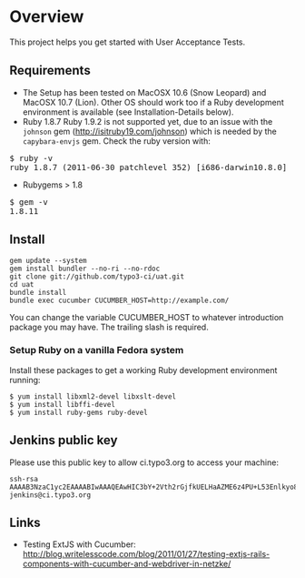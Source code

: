 # Overview

This project helps you get started with User Acceptance Tests.

## Requirements

* The Setup has been tested on MacOSX 10.6 (Snow Leopard) and MacOSX 10.7
(Lion). Other OS should work too if a Ruby development environment is available (see Installation-Details below).
* Ruby 1.8.7
Ruby 1.9.2 is not supported yet, due to an issue with the `johnson` gem (http://isitruby19.com/johnson) which is needed by the `capybara-envjs` gem.
Check the ruby version with:
<pre>
$ ruby -v
ruby 1.8.7 (2011-06-30 patchlevel 352) [i686-darwin10.8.0]
</pre>
* Rubygems > 1.8
<pre>
$ gem -v
1.8.11
</pre>


## Install

	gem update --system
	gem install bundler --no-ri --no-rdoc
	git clone git://github.com/typo3-ci/uat.git
	cd uat
	bundle install
	bundle exec cucumber CUCUMBER_HOST=http://example.com/

You can change the variable CUCUMBER_HOST to whatever introduction package you may have.
The trailing slash is required.


### Setup Ruby on a vanilla Fedora system

Install these packages to get a working Ruby development environment
running:

	$ yum install libxml2-devel libxslt-devel
	$ yum install libffi-devel
	$ yum install ruby-gems ruby-devel


## Jenkins public key

Please use this public key to allow ci.typo3.org to access your machine:

	ssh-rsa AAAAB3NzaC1yc2EAAAABIwAAAQEAwHIC3bY+2Vth2rGjfkUELHaAZME6z4PU+L53Enlkyo8+MhFWfByVWSWugGSyqeOM2Z+ThHBS8mZ+xmR4vRU1L/mQ9KpcNkClkikhpkBeRvJ+OFP5QdjR8yEz0kz8DmvMlrAL4gd6PuzrWSQluTmGto+TBeE38G210xgDAu1jgk6+V530BO/+7OJ2InCWOlDJXmn3e47XIMddt7jr4gfwdzNp/gdeYki54fp3Sx/Wa88WdwfsCLCyYmfSp+Ld9ncmeS7Hp3R/aL6C3qeLQYsV0DgjtJm8h3NAh/fldbZ91x4vCxpAR0ccSuDUeGOJO388wvxVibmEI66SF96shOS41w== jenkins@ci.typo3.org


## Links

* Testing ExtJS with Cucumber: http://blog.writelesscode.com/blog/2011/01/27/testing-extjs-rails-components-with-cucumber-and-webdriver-in-netzke/
